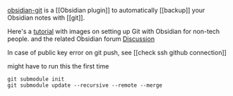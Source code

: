  [obsidian-git](https://github.com/denolehov/obsidian-git) is a [[Obsidian plugin]] to automatically [[backup]] your Obsidian notes with [[git]].

Here's a [tutorial](https://github.com/gitobsidiantutorial/obsidian-git-tut-windows/blob/main/README.md) with images on setting up Git with Obsidian for non-tech people.
and the related Obsidian forum [Discussion](https://forum.obsidian.md/t/setting-up-obsidian-git-on-windows-for-the-tech-uninitiated-with-images/15297)

In case of public key error on git push, see [[check ssh github connection]]

might have to run this the first time
```
git submodule init
git submodule update --recursive --remote --merge
```